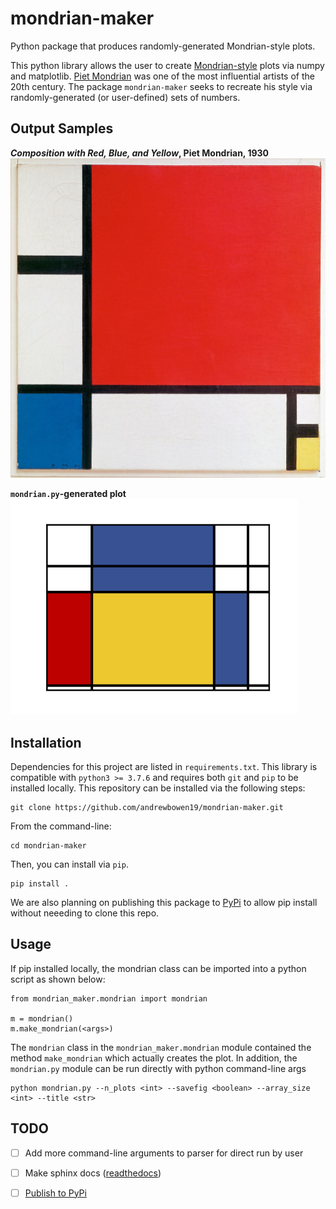 # mondrian-maker
Python package that produces randomly-generated Mondrian-style plots.

This python library allows the user to create [Mondrian-style]() plots via numpy and matplotlib. [Piet Mondrian](https://en.wikipedia.org/wiki/Piet_Mondrian) was one of the most influential artists of the 20th century. The package `mondrian-maker` seeks to recreate his style via randomly-generated (or user-defined) sets of numbers.

## Output Samples
***Composition with Red, Blue, and Yellow*, Piet Mondrian, 1930**
![](img/mondrian_de_stijl_example.png?raw=true)

**`mondrian.py`-generated plot**
![](img/mondrian_generated_example.png?raw=true)


## Installation
Dependencies for this project are listed in `requirements.txt`. This library is compatible with `python3 >= 3.7.6` and requires both `git` and `pip` to be installed locally. This repository can be installed via the following steps:

    git clone https://github.com/andrewbowen19/mondrian-maker.git

From the command-line:

    cd mondrian-maker

Then, you can install via `pip`.

    pip install .

We are also planning on publishing this package to [PyPi](https://pypi.org) to allow pip install without neeeding to clone this repo.

## Usage
If pip installed locally, the mondrian class can be imported into a python script as shown below:
```
from mondrian_maker.mondrian import mondrian

m = mondrian()
m.make_mondrian(<args>)
```

The `mondrian` class in the `mondrian_maker.mondrian` module contained the method `make_mondrian` which actually creates the plot. In addition, the `mondrian.py` module can be run directly with python command-line args

    python mondrian.py --n_plots <int> --savefig <boolean> --array_size <int> --title <str>

    
## TODO

* [ ] Add more command-line arguments to parser for direct run by user
* [ ] Make sphinx docs ([readthedocs](https://readthedocs.org))
* [ ] [Publish to PyPi](https://realpython.com/pypi-publish-python-package/)

